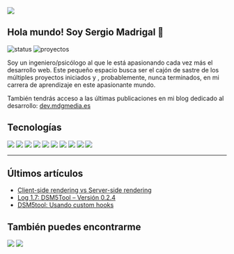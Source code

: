 <img src="https://user-images.githubusercontent.com/79763082/109877585-7cb12700-7c73-11eb-8521-3142ecfb65ce.jpg"/>

## Hola mundo! Soy Sergio Madrigal 👋
![status](https://img.shields.io/badge/status-up-green)
![proyectos](https://img.shields.io/badge/proyectos-1-blue)

Soy un ingeniero/psicólogo al que le está apasionando cada vez más el desarrollo web. Este pequeño espacio busca ser el cajón de sastre de los múltiples proyectos iniciados y , probablemente, nunca terminados, en mi carrera de aprendizaje en este apasionante mundo. 

También tendrás acceso a las últimas publicaciones en mi blog dedicado al desarrollo: [dev.mdgmedia.es](https://dev.mdgmedia.es)

## Tecnologías 
<img src='https://img.shields.io/badge/-CSS3-1572B6?logo=CSS3&logoColor=white&style=flat'  />
<img src='https://img.shields.io/badge/-HTML5-E34F26?logo=HTML5&logoColor=white&style=flat'  />
<img src='https://img.shields.io/badge/-Node.js-339933?logo=Node.js&logoColor=white&style=flat'  />
<img src='https://img.shields.io/badge/-JavaScript-F7DF1E?logo=Javascript&logoColor=black&style=flat' />
<img src='https://img.shields.io/badge/-React-61DAFB?logo=react&logoColor=black&style=flat'  />
<img src='https://img.shields.io/badge/-Next.js-000000?logo=Next.js&logoColor=white&style=flat'   />
<img src='https://img.shields.io/badge/-TypeScript-3178C6?logo=typescript&logoColor=white&style=flat'   />
<img src='https://img.shields.io/badge/-express-000000?logo=Express&logoColor=white&style=flat'  />
<img src='https://img.shields.io/badge/-MongoDB-47A248?logo=MongoDB&logoColor=white&style=flat'  />
<img src='https://img.shields.io/badge/-GraphQL-E10098?logo=graphql&logoColor=white&style=flat'  />

--- 

## Últimos artículos
* [Client-side rendering vs Server-side rendering](https://dev.mdgmedia.es/2021/03/03/client-side-rendering-vs-server-side-rendering/)
* [Log 1.7: DSM5Tool – Versión 0.2.4](https://dev.mdgmedia.es/2021/02/11/log-1-6-dsm5tool-version-0-2-4/)
* [DSM5tool: Usando custom hooks](https://dev.mdgmedia.es/2021/01/25/dsm5tool-usando-custom-hooks/)


## También puedes encontrarme
<img src='https://img.shields.io/badge/-@sergiomadrigal-1DA1F2?logo=Twitter&logoColor=white&style=flat'  />
<img src='https://img.shields.io/badge/-dev.mdgmedia.es-21759B?logo=Wordpress&logoColor=white&style=flat'  />
